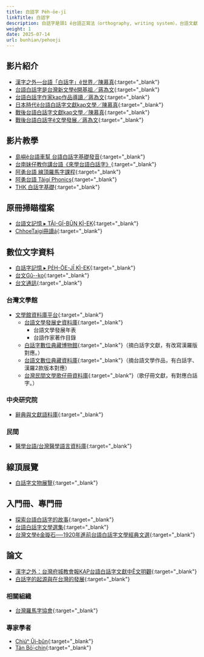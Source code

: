 ```yaml
---
title: 白話字 Pe̍h-ōe-jī
linkTitle: 白話字
description: 白話字是頭1 ê台語正寫法（orthography, writing system），台語文獻數量mā siōng chē（the most）。
weight: 1
date: 2025-07-14
url: bunhian/pehoeji
---
```


## 影片紹介

- [漢字之外—台語「白話字」ê世界／陳慕真](https://www.youtube.com/watch?v=I4rVEGpldfw&list=PLY6hOIPHm4CSptdd0lcjtFxQFfIGevU7a&index=2){:target="_blank"}
- [台語白話字是台灣新文學ê開基祖／蔣為文](https://www.youtube.com/watch?v=90upiYlEOXw&list=PLY6hOIPHm4CT5cv9GbChCt7_ZJLjvwtLq&index=4){:target="_blank"}
- [台語白話字作家kap作品導讀／蔣為文](https://www.youtube.com/watch?v=0Azk46Y5IOY&list=PLY6hOIPHm4CQnTCyRnkiugYY-g50fl7ay&index=2){:target="_blank"}
- [日本時代ê台語白話字文獻kap文學／陳慕真](https://www.youtube.com/watch?v=tst7Sv1u-IY&list=PLY6hOIPHm4CSptdd0lcjtFxQFfIGevU7a&index=2){:target="_blank"}
- [戰後台語白話字文獻kap文學／陳慕真](https://www.youtube.com/watch?v=t32s81A2JOw&list=PLY6hOIPHm4CSptdd0lcjtFxQFfIGevU7a&index=3){:target="_blank"}
- [戰後台語白話字ê文學發展／蔣為文](https://www.youtube.com/watch?v=6O33PTrWobw&list=PLY6hOIPHm4CQnTCyRnkiugYY-g50fl7ay&index=1){:target="_blank"}

## 影片教學

- [島嶼ê台語車幫 台語白話字基礎發音](https://www.youtube.com/playlist?list=PLS1s7edHAnhau1ZYuJCDLCZllzNmMqwds){:target="_blank"}
- [台南妹仔教你講台語《來學台語白話字》](https://www.youtube.com/playlist?list=PLxpdI6PlRbFfEgZlts7p-otEABnoKsb1j){:target="_blank"}
- [阿勇台語 線頂羅馬字課程](https://www.youtube.com/playlist?list=PLTSKFutIq9d3nfUWJ0LyuTfl6TI5EtT4W){:target="_blank"}
- [阿勇台語 Tâigí Phonics](https://www.youtube.com/playlist?list=PLTSKFutIq9d1YCzD8RgIjpGsR9R34-BLt){:target="_blank"}
- [THK 白話字基礎](https://www.youtube.com/playlist?list=PL_G_Ob084WFpe8MtRKj3Aop-i4fvMwlEC){:target="_blank"}

## 原冊掃瞄檔案

- [台語文記憶 ▸ TÂI-GÍ-BÛN KÌ-EK](https://kiek.taigi.info/){:target="_blank"}
- [ChhoeTaigi冊讀á](https://thak.taigi.info){:target="_blank"}

## 數位文字資料

- [白話字記憶 ▸ PE̍H-ŌE-JĪ KÌ-EK](https://kiek.poj.tw/){:target="_blank"}
- [台文Gû--ko](https://guko.taigi.app/){:target="_blank"}
- [台文通訊](https://taibunthongsin.taigi.info/){:target="_blank"}

### 台灣文學館

- [文學館資料庫平台](https://db.nmtl.gov.tw/){:target="_blank"}
  - [台語文學發展史資料庫](https://db.nmtl.gov.tw/site3/index){:target="_blank"}
    - 台語文學發展年表
    - 台語作家著作目錄
  - [白話字數位典藏博物館](https://db.nmtl.gov.tw/site3/home){:target="_blank"}（摘白話字文獻，有改寫漢羅版對應。）
  - [台語文數位典藏資料庫](https://db.nmtl.gov.tw/site3/dindex){:target="_blank"}（摘台語文學作品，有白話字、漢羅2款版本對應）
  - [台灣民間文學歌仔冊資料庫](https://db.nmtl.gov.tw/site4/s5/index){:target="_blank"}（歌仔冊文獻，有對應白話字。）

### 中央研究院

- [辭典與文獻語料庫](https://minhakka2.ling.sinica.edu.tw/){:target="_blank"}

### 民間

- [醫學台語/台灣醫學語言資料庫](http://chuliaukhou.blogspot.com/){:target="_blank"}

## 線頂展覽

- [白話字文物展覽](http://www.de-han.org/pehoeji/exhibits/index.htm){:target="_blank"}

## 入門冊、專門冊

- [探索台語白話字的故事](https://www.nmtl.gov.tw/publicationmore?uid=176&pid=2159){:target="_blank"}
- [台語白話字文學選集](https://www.nmtl.gov.tw/publicationmore?uid=176&pid=1844){:target="_blank"}
- [台灣文學ê金璇石──1920年進前台語白話字文學經典文選](https://www.atsiu.com/product_1638424.html){:target="_blank"}

## 論文

- [漢字之外：台灣府城教會報KAP台語白話字文獻中Ê文明觀](https://www.sanmin.com.tw/Product/index/001472875){:target="_blank"}
- [白話字的起源與在台灣的發展](https://www.ntl.edu.tw/public/ntl/4216/%E9%99%B3%E6%85%95%E7%9C%9F%E5%85%A8%E6%96%87.pdf){:target="_blank"}

### 相關組織

- [台灣羅馬字協會](https://tlh.org.tw/tai/){:target="_blank"}

### 專家學者

- [Chiúⁿ Ûi-bûn](https://www.facebook.com/uibunoffice){:target="_blank"}
- [Tân Bō͘-chin](https://twl.ncku.edu.tw/p/404-1143-236207.php?Lang=zh-tw){:target="_blank"}
